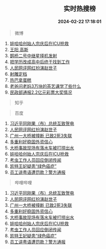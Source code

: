 <div align="center"><h2>实时热搜榜</h2><h4>2024-02-22 17:18:01</h4></div>

> 微博  

1. [娃哈哈创始人宗庆后在ICU抢救](https://s.weibo.com/weibo?q=%23%E5%A8%83%E5%93%88%E5%93%88%E5%88%9B%E5%A7%8B%E4%BA%BA%E5%AE%97%E5%BA%86%E5%90%8E%E5%9C%A8ICU%E6%8A%A2%E6%95%91%23&t=31&band_rank=1&Refer=top)<br />
2. [王阳 高斯](https://s.weibo.com/weibo?q=%E7%8E%8B%E9%98%B3%20%E9%AB%98%E6%96%AF&t=31&band_rank=2&Refer=top)<br />
3. [鹊桥二号中继星择机发射](https://s.weibo.com/weibo?q=%23%E9%B9%8A%E6%A1%A5%E4%BA%8C%E5%8F%B7%E4%B8%AD%E7%BB%A7%E6%98%9F%E6%8B%A9%E6%9C%BA%E5%8F%91%E5%B0%84%23&t=31&band_rank=3&Refer=top)<br />
4. [把学历改成高中后终于找到工作](https://s.weibo.com/weibo?q=%23%E6%8A%8A%E5%AD%A6%E5%8E%86%E6%94%B9%E6%88%90%E9%AB%98%E4%B8%AD%E5%90%8E%E7%BB%88%E4%BA%8E%E6%89%BE%E5%88%B0%E5%B7%A5%E4%BD%9C%23&t=31&band_rank=4&Refer=top)<br />
5. [人民网评网红扮演赵世子](https://s.weibo.com/weibo?q=%23%E4%BA%BA%E6%B0%91%E7%BD%91%E8%AF%84%E7%BD%91%E7%BA%A2%E6%89%AE%E6%BC%94%E8%B5%B5%E4%B8%96%E5%AD%90%23&t=31&band_rank=5&Refer=top)<br />
6. [射雕定档](https://s.weibo.com/weibo?q=%E5%B0%84%E9%9B%95%E5%AE%9A%E6%A1%A3&t=31&band_rank=6&Refer=top)<br />
7. [热巴拿蛋糕](https://s.weibo.com/weibo?q=%E7%83%AD%E5%B7%B4%E6%8B%BF%E8%9B%8B%E7%B3%95&t=31&band_rank=7&Refer=top)<br />
8. [老爸问老妈3万块的茶艺课学了些什么](https://s.weibo.com/weibo?q=%E8%80%81%E7%88%B8%E9%97%AE%E8%80%81%E5%A6%883%E4%B8%87%E5%9D%97%E7%9A%84%E8%8C%B6%E8%89%BA%E8%AF%BE%E5%AD%A6%E4%BA%86%E4%BA%9B%E4%BB%80%E4%B9%88&t=31&band_rank=8&Refer=top)<br />
9. [民政部通报2.2亿元彩票大奖情况](https://s.weibo.com/weibo?q=%23%E6%B0%91%E6%94%BF%E9%83%A8%E9%80%9A%E6%8A%A52.2%E4%BA%BF%E5%85%83%E5%BD%A9%E7%A5%A8%E5%A4%A7%E5%A5%96%E6%83%85%E5%86%B5%23&t=31&band_rank=9&Refer=top)<br />

> 知乎  


> 百度  

1. [习近平同刚果（布）总统互致贺电](https://www.baidu.com/s?wd=%E4%B9%A0%E8%BF%91%E5%B9%B3%E5%90%8C%E5%88%9A%E6%9E%9C%EF%BC%88%E5%B8%83%EF%BC%89%E6%80%BB%E7%BB%9F%E4%BA%92%E8%87%B4%E8%B4%BA%E7%94%B5&sa=fyb_news&rsv_dl=fyb_news)<br />
2. [人民网评网红扮演赵世子](https://www.baidu.com/s?wd=%E4%BA%BA%E6%B0%91%E7%BD%91%E8%AF%84%E7%BD%91%E7%BA%A2%E6%89%AE%E6%BC%94%E8%B5%B5%E4%B8%96%E5%AD%90&sa=fyb_news&rsv_dl=fyb_news)<br />
3. [广州一大桥被撞断 已致2死3失联](https://www.baidu.com/s?wd=%E5%B9%BF%E5%B7%9E%E4%B8%80%E5%A4%A7%E6%A1%A5%E8%A2%AB%E6%92%9E%E6%96%AD+%E5%B7%B2%E8%87%B42%E6%AD%BB3%E5%A4%B1%E8%81%94&sa=fyb_news&rsv_dl=fyb_news)<br />
4. [多重利好稳固外资信心](https://www.baidu.com/s?wd=%E5%A4%9A%E9%87%8D%E5%88%A9%E5%A5%BD%E7%A8%B3%E5%9B%BA%E5%A4%96%E8%B5%84%E4%BF%A1%E5%BF%83&sa=fyb_news&rsv_dl=fyb_news)<br />
5. [大桥事故现场有落水车被打捞出水](https://www.baidu.com/s?wd=%E5%A4%A7%E6%A1%A5%E4%BA%8B%E6%95%85%E7%8E%B0%E5%9C%BA%E6%9C%89%E8%90%BD%E6%B0%B4%E8%BD%A6%E8%A2%AB%E6%89%93%E6%8D%9E%E5%87%BA%E6%B0%B4&sa=fyb_news&rsv_dl=fyb_news)<br />
6. [娃哈哈创始人宗庆后在ICU抢救](https://www.baidu.com/s?wd=%E5%A8%83%E5%93%88%E5%93%88%E5%88%9B%E5%A7%8B%E4%BA%BA%E5%AE%97%E5%BA%86%E5%90%8E%E5%9C%A8ICU%E6%8A%A2%E6%95%91&sa=fyb_news&rsv_dl=fyb_news)<br />
7. [考虫工作人员回应倒闭传闻](https://www.baidu.com/s?wd=%E8%80%83%E8%99%AB%E5%B7%A5%E4%BD%9C%E4%BA%BA%E5%91%98%E5%9B%9E%E5%BA%94%E5%80%92%E9%97%AD%E4%BC%A0%E9%97%BB&sa=fyb_news&rsv_dl=fyb_news)<br />
8. [凯特王妃疑患“绿色癌症”](https://www.baidu.com/s?wd=%E5%87%AF%E7%89%B9%E7%8E%8B%E5%A6%83%E7%96%91%E6%82%A3%E2%80%9C%E7%BB%BF%E8%89%B2%E7%99%8C%E7%97%87%E2%80%9D&sa=fyb_news&rsv_dl=fyb_news)<br />
9. [员工讲粤语遭罚款？警方通报](https://www.baidu.com/s?wd=%E5%91%98%E5%B7%A5%E8%AE%B2%E7%B2%A4%E8%AF%AD%E9%81%AD%E7%BD%9A%E6%AC%BE%EF%BC%9F%E8%AD%A6%E6%96%B9%E9%80%9A%E6%8A%A5&sa=fyb_news&rsv_dl=fyb_news)<br />

> 哔哩哔哩  

1. [习近平同刚果（布）总统互致贺电](https://www.baidu.com/s?wd=%E4%B9%A0%E8%BF%91%E5%B9%B3%E5%90%8C%E5%88%9A%E6%9E%9C%EF%BC%88%E5%B8%83%EF%BC%89%E6%80%BB%E7%BB%9F%E4%BA%92%E8%87%B4%E8%B4%BA%E7%94%B5&sa=fyb_news&rsv_dl=fyb_news)<br />
2. [人民网评网红扮演赵世子](https://www.baidu.com/s?wd=%E4%BA%BA%E6%B0%91%E7%BD%91%E8%AF%84%E7%BD%91%E7%BA%A2%E6%89%AE%E6%BC%94%E8%B5%B5%E4%B8%96%E5%AD%90&sa=fyb_news&rsv_dl=fyb_news)<br />
3. [广州一大桥被撞断 已致2死3失联](https://www.baidu.com/s?wd=%E5%B9%BF%E5%B7%9E%E4%B8%80%E5%A4%A7%E6%A1%A5%E8%A2%AB%E6%92%9E%E6%96%AD+%E5%B7%B2%E8%87%B42%E6%AD%BB3%E5%A4%B1%E8%81%94&sa=fyb_news&rsv_dl=fyb_news)<br />
4. [多重利好稳固外资信心](https://www.baidu.com/s?wd=%E5%A4%9A%E9%87%8D%E5%88%A9%E5%A5%BD%E7%A8%B3%E5%9B%BA%E5%A4%96%E8%B5%84%E4%BF%A1%E5%BF%83&sa=fyb_news&rsv_dl=fyb_news)<br />
5. [大桥事故现场有落水车被打捞出水](https://www.baidu.com/s?wd=%E5%A4%A7%E6%A1%A5%E4%BA%8B%E6%95%85%E7%8E%B0%E5%9C%BA%E6%9C%89%E8%90%BD%E6%B0%B4%E8%BD%A6%E8%A2%AB%E6%89%93%E6%8D%9E%E5%87%BA%E6%B0%B4&sa=fyb_news&rsv_dl=fyb_news)<br />
6. [娃哈哈创始人宗庆后在ICU抢救](https://www.baidu.com/s?wd=%E5%A8%83%E5%93%88%E5%93%88%E5%88%9B%E5%A7%8B%E4%BA%BA%E5%AE%97%E5%BA%86%E5%90%8E%E5%9C%A8ICU%E6%8A%A2%E6%95%91&sa=fyb_news&rsv_dl=fyb_news)<br />
7. [考虫工作人员回应倒闭传闻](https://www.baidu.com/s?wd=%E8%80%83%E8%99%AB%E5%B7%A5%E4%BD%9C%E4%BA%BA%E5%91%98%E5%9B%9E%E5%BA%94%E5%80%92%E9%97%AD%E4%BC%A0%E9%97%BB&sa=fyb_news&rsv_dl=fyb_news)<br />
8. [凯特王妃疑患“绿色癌症”](https://www.baidu.com/s?wd=%E5%87%AF%E7%89%B9%E7%8E%8B%E5%A6%83%E7%96%91%E6%82%A3%E2%80%9C%E7%BB%BF%E8%89%B2%E7%99%8C%E7%97%87%E2%80%9D&sa=fyb_news&rsv_dl=fyb_news)<br />
9. [员工讲粤语遭罚款？警方通报](https://www.baidu.com/s?wd=%E5%91%98%E5%B7%A5%E8%AE%B2%E7%B2%A4%E8%AF%AD%E9%81%AD%E7%BD%9A%E6%AC%BE%EF%BC%9F%E8%AD%A6%E6%96%B9%E9%80%9A%E6%8A%A5&sa=fyb_news&rsv_dl=fyb_news)<br />
